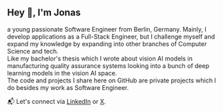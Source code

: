## Hey 👋, I'm Jonas
a young passionate Software Engineer from Berlin, Germany. Mainly, I develop applications as a Full-Stack Engineer, but I challenge myself and expand my knowledge by expanding into other branches of Computer Science and tech.</br>
Like my bachelor's thesis which I wrote about vision AI models in manufacturing quality assurance systems looking into a bunch of deep learning models in the vision AI space.</br>
The code and projects I share here on GitHub are private projects which I do besides my work as Software Engineer.

📬 Let's connect via [LinkedIn](https://www.linkedin.com/in/jonasliendl/) or [X](https://www.x.com/jonasliendl).
